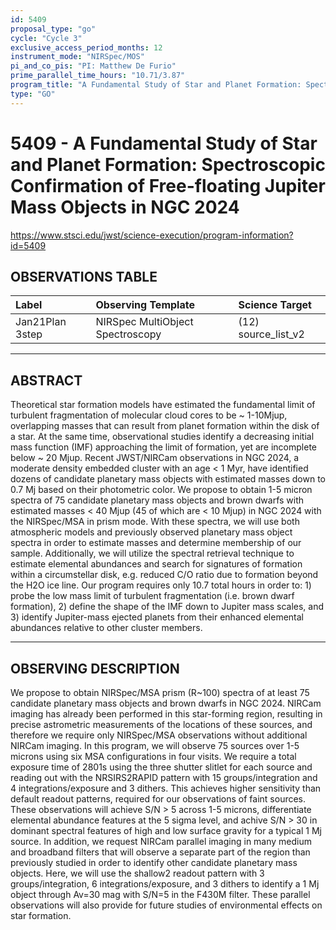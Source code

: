 ```yaml
---
id: 5409
proposal_type: "go"
cycle: "Cycle 3"
exclusive_access_period_months: 12
instrument_mode: "NIRSpec/MOS"
pi_and_co_pis: "PI: Matthew De Furio"
prime_parallel_time_hours: "10.71/3.87"
program_title: "A Fundamental Study of Star and Planet Formation: Spectroscopic Confirmation of Free-floating Jupiter Mass Objects in NGC 2024"
type: "GO"
---
```

# 5409 - A Fundamental Study of Star and Planet Formation: Spectroscopic Confirmation of Free-floating Jupiter Mass Objects in NGC 2024
https://www.stsci.edu/jwst/science-execution/program-information?id=5409
## OBSERVATIONS TABLE
| Label          | Observing Template                | Science Target          |
| :------------- | :-------------------------------- | :---------------------- |
| Jan21Plan 3step | NIRSpec MultiObject Spectroscopy | (12) source_list_v2 |

---

## ABSTRACT

Theoretical star formation models have estimated the fundamental limit of turbulent fragmentation of molecular cloud cores to be ~ 1-10Mjup, overlapping masses that can result from planet formation within the disk of a star. At the same time, observational studies identify a decreasing initial mass function (IMF) approaching the limit of formation, yet are incomplete below ~ 20 Mjup. Recent JWST/NIRCam observations in NGC 2024, a moderate density embedded cluster with an age < 1 Myr, have identified dozens of candidate planetary mass objects with estimated masses down to 0.7 Mj based on their photometric color. We propose to obtain 1-5 micron spectra of 75 candidate planetary mass objects and brown dwarfs with estimated masses < 40 Mjup (45 of which are < 10 Mjup) in NGC 2024 with the NIRSpec/MSA in prism mode. With these spectra, we will use both atmospheric models and previously observed planetary mass object spectra in order to estimate masses and determine membership of our sample. Additionally, we will utilize the spectral retrieval technique to estimate elemental abundances and search for signatures of formation within a circumstellar disk, e.g. reduced C/O ratio due to formation beyond the H2O ice line. Our program requires only 10.7 total hours in order to: 1) probe the low mass limit of turbulent fragmentation (i.e. brown dwarf formation), 2) define the shape of the IMF down to Jupiter mass scales, and 3) identify Jupiter-mass ejected planets from their enhanced elemental abundances relative to other cluster members.

---

## OBSERVING DESCRIPTION

We propose to obtain NIRSpec/MSA prism (R~100) spectra of at least 75 candidate planetary mass objects and brown dwarfs in NGC 2024. NIRCam imaging has already been performed in this star-forming region, resulting in precise astrometric measurements of the locations of these sources, and therefore we require only NIRSpec/MSA observations without additional NIRCam imaging. In this program, we will observe 75 sources over 1-5 microns using six MSA configurations in four visits. We require a total exposure time of 2801s using the three shutter slitlet for each source and reading out with the NRSIRS2RAPID pattern with 15 groups/integration and 4 integrations/exposure and 3 dithers. This achieves higher sensitivity than default readout patterns, required for our observations of faint sources. These observations will achieve S/N > 5 across 1-5 microns, differentiate elemental abundance features at the 5 sigma level, and achive S/N > 30 in dominant spectral features of high and low surface gravity for a typical 1 Mj source. In addition, we request NIRCam parallel imaging in many medium and broadband filters that will observe a separate part of the region than previously studied in order to identify other candidate planetary mass objects. Here, we will use the shallow2 readout pattern with 3 groups/integration, 6 integrations/exposure, and 3 dithers to identify a 1 Mj object through Av=30 mag with S/N=5 in the F430M filter. These parallel observations will also provide for future studies of environmental effects on star formation.